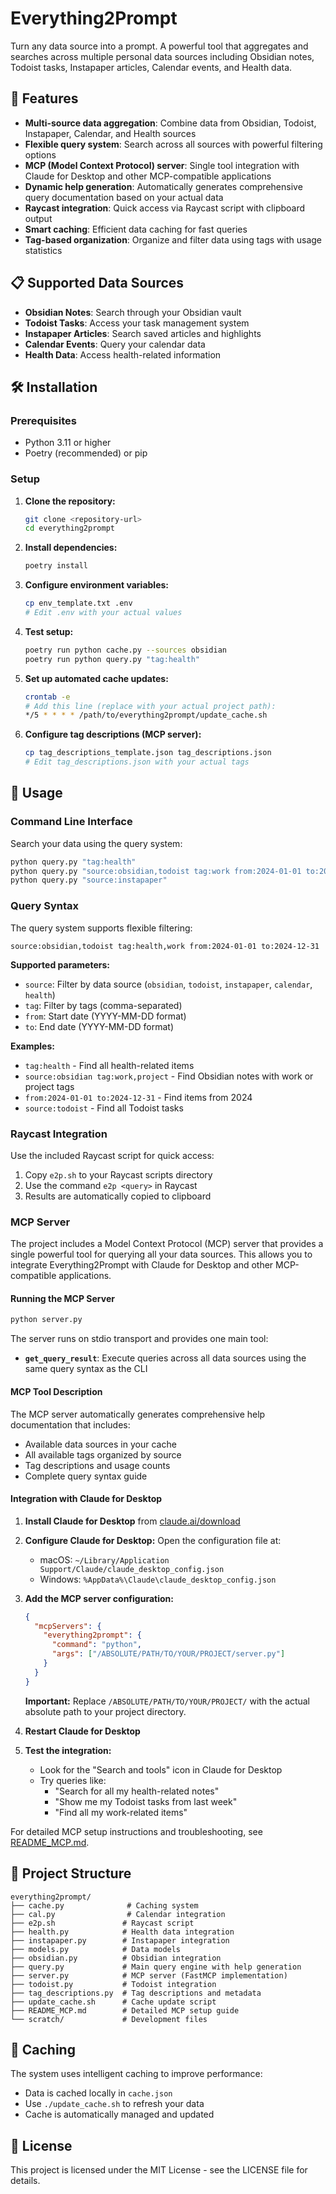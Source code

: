 # Everything2Prompt

Turn any data source into a prompt. A powerful tool that aggregates and searches across multiple personal data sources including Obsidian notes, Todoist tasks, Instapaper articles, Calendar events, and Health data.

## 🚀 Features

- **Multi-source data aggregation**: Combine data from Obsidian, Todoist, Instapaper, Calendar, and Health sources
- **Flexible query system**: Search across all sources with powerful filtering options
- **MCP (Model Context Protocol) server**: Single tool integration with Claude for Desktop and other MCP-compatible applications
- **Dynamic help generation**: Automatically generates comprehensive query documentation based on your actual data
- **Raycast integration**: Quick access via Raycast script with clipboard output
- **Smart caching**: Efficient data caching for fast queries
- **Tag-based organization**: Organize and filter data using tags with usage statistics

## 📋 Supported Data Sources

- **Obsidian Notes**: Search through your Obsidian vault
- **Todoist Tasks**: Access your task management system
- **Instapaper Articles**: Search saved articles and highlights
- **Calendar Events**: Query your calendar data
- **Health Data**: Access health-related information

## 🛠️ Installation

### Prerequisites

- Python 3.11 or higher
- Poetry (recommended) or pip

### Setup

1. **Clone the repository:**
   ```bash
   git clone <repository-url>
   cd everything2prompt
   ```

2. **Install dependencies:**
   ```bash
   poetry install
   ```

3. **Configure environment variables:**
   ```bash
   cp env_template.txt .env
   # Edit .env with your actual values
   ```

4. **Test setup:**
   ```bash
   poetry run python cache.py --sources obsidian
   poetry run python query.py "tag:health"
   ```

5. **Set up automated cache updates:**
   ```bash
   crontab -e
   # Add this line (replace with your actual project path):
   */5 * * * * /path/to/everything2prompt/update_cache.sh
   ```

6. **Configure tag descriptions (MCP server):**
   ```bash
   cp tag_descriptions_template.json tag_descriptions.json
   # Edit tag_descriptions.json with your actual tags
   ```

## 🎯 Usage

### Command Line Interface

Search your data using the query system:

```bash
python query.py "tag:health"
python query.py "source:obsidian,todoist tag:work from:2024-01-01 to:2024-12-31"
python query.py "source:instapaper"
```

### Query Syntax

The query system supports flexible filtering:

```
source:obsidian,todoist tag:health,work from:2024-01-01 to:2024-12-31
```

**Supported parameters:**
- `source`: Filter by data source (`obsidian`, `todoist`, `instapaper`, `calendar`, `health`)
- `tag`: Filter by tags (comma-separated)
- `from`: Start date (YYYY-MM-DD format)
- `to`: End date (YYYY-MM-DD format)

**Examples:**
- `tag:health` - Find all health-related items
- `source:obsidian tag:work,project` - Find Obsidian notes with work or project tags
- `from:2024-01-01 to:2024-12-31` - Find items from 2024
- `source:todoist` - Find all Todoist tasks

### Raycast Integration

Use the included Raycast script for quick access:

1. Copy `e2p.sh` to your Raycast scripts directory
2. Use the command `e2p <query>` in Raycast
3. Results are automatically copied to clipboard

### MCP Server

The project includes a Model Context Protocol (MCP) server that provides a single powerful tool for querying all your data sources. This allows you to integrate Everything2Prompt with Claude for Desktop and other MCP-compatible applications.

#### Running the MCP Server

```bash
python server.py
```

The server runs on stdio transport and provides one main tool:

- **`get_query_result`**: Execute queries across all data sources using the same query syntax as the CLI

#### MCP Tool Description

The MCP server automatically generates comprehensive help documentation that includes:
- Available data sources in your cache
- All available tags organized by source
- Tag descriptions and usage counts
- Complete query syntax guide

#### Integration with Claude for Desktop

1. **Install Claude for Desktop** from [claude.ai/download](https://claude.ai/download)

2. **Configure Claude for Desktop:**
   Open the configuration file at:
   - macOS: `~/Library/Application Support/Claude/claude_desktop_config.json`
   - Windows: `%AppData%\Claude\claude_desktop_config.json`

3. **Add the MCP server configuration:**
   ```json
   {
     "mcpServers": {
       "everything2prompt": {
         "command": "python",
         "args": ["/ABSOLUTE/PATH/TO/YOUR/PROJECT/server.py"]
       }
     }
   }
   ```

   **Important:** Replace `/ABSOLUTE/PATH/TO/YOUR/PROJECT/` with the actual absolute path to your project directory.

4. **Restart Claude for Desktop**

5. **Test the integration:**
   - Look for the "Search and tools" icon in Claude for Desktop
   - Try queries like:
     - "Search for all my health-related notes"
     - "Show me my Todoist tasks from last week"
     - "Find all my work-related items"

For detailed MCP setup instructions and troubleshooting, see [README_MCP.md](README_MCP.md).

## 📁 Project Structure

```
everything2prompt/
├── cache.py              # Caching system
├── cal.py                # Calendar integration
├── e2p.sh               # Raycast script
├── health.py            # Health data integration
├── instapaper.py        # Instapaper integration
├── models.py            # Data models
├── obsidian.py          # Obsidian integration
├── query.py             # Main query engine with help generation
├── server.py            # MCP server (FastMCP implementation)
├── todoist.py           # Todoist integration
├── tag_descriptions.py  # Tag descriptions and metadata
├── update_cache.sh      # Cache update script
├── README_MCP.md        # Detailed MCP setup guide
└── scratch/             # Development files
```

## 🔄 Caching

The system uses intelligent caching to improve performance:

- Data is cached locally in `cache.json`
- Use `./update_cache.sh` to refresh your data
- Cache is automatically managed and updated

## 📄 License

This project is licensed under the MIT License - see the LICENSE file for details.